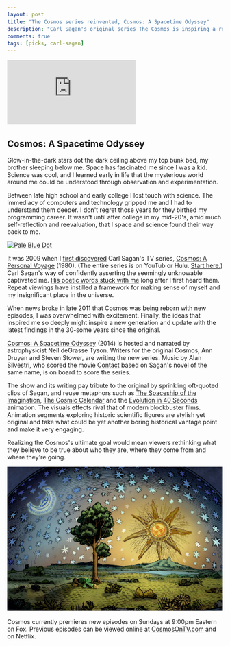 ```yaml
---
layout: post
title: "The Cosmos series reinvented, Cosmos: A Spacetime Odyssey"
description: "Carl Sagan's original series The Cosmos is inspiring a reinvented series with the same mission: amaze people with the truths of science."
comments: true
tags: [picks, carl-sagan]
---
```


<div class="embed-container"><iframe title="Cosmos: A Spacetime Odyssey Official Trailer" src="https://www.youtube.com/embed/XFF2ECZ8m1A" frameborder="0" allowfullscreen></iframe></div>

## Cosmos: A Spacetime Odyssey

Glow-in-the-dark stars dot the dark ceiling above my top bunk bed, my brother sleeping below me. Space has fascinated me since I was a kid. Science was cool, and I learned early in life that the mysterious world around me could be understood through observation and experimentation.

Between late high school and early college I lost touch with science. The immediacy of computers and technology gripped me and I had to understand them deeper. I don't regret those years for they birthed my programming career. It wasn't until after college in my mid-20's, amid much self-reflection and reevaluation, that I space and science found their way back to me.

<div class="image">
    <a href="/images/posts/pale_blue_dot.jpg"><img src="/images/posts/pale_blue_dot.jpg" title="Pale Blue Dot" width="420"></a>
</div>

It was 2009 when I [first discovered](http://www.youtube.com/watch?v=zSgiXGELjbc&list=PLWS2mFp_C6rPPIPDdjOqPIM3b-yxxcFmu) Carl Sagan's TV series, [Cosmos: A Personal Voyage](http://en.wikipedia.org/wiki/Cosmos:_A_Personal_Voyage) (1980). (The entire series is on YouTub or Hulu. [Start here.](http://www.youtube.com/watch?v=ClPShKs9Kr0)) Carl Sagan's way of confidently asserting the seemingly unknowable captivated me. [His poetic words stuck with me](http://johnkary.net/blog/thoughts-on-carl-sagans-pale-blue-dot/) long after I first heard them. Repeat viewings have instilled a framework for making sense of myself and my insignificant place in the universe.

When news broke in late 2011 that Cosmos was being reborn with new episodes, I was overwhelmed with excitement. Finally, the ideas that inspired me so deeply might inspire a new generation and update with the latest findings in the 30-some years since the original.

[Cosmos: A Spacetime Odyssey](http://en.wikipedia.org/wiki/Cosmos:_A_Spacetime_Odyssey) (2014) is hosted and narrated by astrophysicist Neil deGrasse Tyson. Writers for the original Cosmos, Ann Druyan and Steven Stower, are writing the new series. Music by Alan Silvestri, who scored the movie <a href="http://www.imdb.com/title/tt0118884/">Contact</a> based on Sagan's novel of the same name, is on board to score the series.

The show and its writing pay tribute to the original by sprinkling oft-quoted clips of Sagan, and reuse metaphors such as [The Spaceship of the Imagination](http://www.youtube.com/watch?v=uWmbZ1K6ID0), [The Cosmic Calendar](http://www.youtube.com/watch?v=Ln8UwPd1z20) and the [Evolution in 40 Seconds](http://www.youtube.com/watch?v=gZpsVSVRsZk#t=355) animation. The visuals effects rival that of modern blockbuster films. Animation segments exploring historic scientific figures are stylish yet original and take what could be yet another boring historical vantage point and make it very engaging.

Realizing the Cosmos's ultimate goal would mean viewers rethinking what they believe to be true about who they are, where they come from and where they're going.

<div class="image">
    <a href="/images/posts/cosmos_animation.jpg"><img src="/images/posts/cosmos_animation.jpg" title="Animation still from Cosmos: A Spacetime Odyssey" width="614"></a>
</div>

Cosmos currently premieres new episodes on Sundays at 9:00pm Eastern on Fox. Previous episodes can be viewed online at [CosmosOnTV.com](http://www.cosmosontv.com/cosmosontv/full-episodes) and on Netflix.
